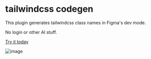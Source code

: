 # tailwindcss codegen

This plugin generates tailwindcss class names in Figma's dev mode.

No login or other AI stuff.

[Try it today](https://www.figma.com/community/plugin/1295012016362159423)


![image](https://github.com/imranbarbhuiya/figma-tailwindcss/assets/74945038/7b1040bf-fd68-49e4-b3a4-a2384453385d)
